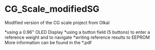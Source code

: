 # CG_Scale_modifiedSG
Modified version of the CG scale project from Olkal

*using a 0.96" OLED Display
*using a button field (5 buttons) to enter a reference weight and to navigate
*writing reference results to EEPROM
More information can be found in the *.pdf
